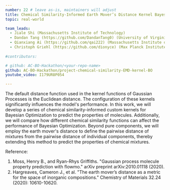 ```yaml
---
number: 22 # leave as-is, maintainers will adjust
title: Chemical Similarity-Informed Earth Mover’s Distance Kernel Bayesian Optimization for Predicting the Properties of Molecules and Molecular Mixtures
topic: real-world

team_leads:
  - Jiale Shi (Massachusetts Institute of Technology)
  - Dandan Tang (https://github.com/DandanTang0) (University of Virginia)
  - Qianxiang Ai (https://github.com/qai222) (Massachusetts Institute of Technology)
  - Christoph Griehl (https://github.com/dionyce) (Max Planck Institute for Dynamics of Complex Technical Systems)
    
#contributors:

# github: AC-BO-Hackathon/<your-repo-name>
github: AC-BO-Hackathon/project-chemical-similarity-EMD-kernel-BO
youtube_video: I179UR8P054

---
```

The default distance function used in the kernel functions of Gaussian Processes is the Euclidean distance. The configuration of these kernels significantly influences the model's performance. In this work, we will develop a series of chemical similarity-informed custom kernels for Bayesian Optimization to predict the properties of molecules. Additionally, we will compare how different chemical similarity functions can affect the performance of Bayesian Optimization. Beyond pure components, we will employ the earth mover's distance to define the pairwise distance of mixtures from the pairwise distance of individual components, thereby extending this method to predict the properties of chemical mixtures.

Reference:

1. Moss, Henry B., and Ryan-Rhys Griffiths. "Gaussian process molecule property prediction with flowmo." arXiv preprint arXiv:2010.01118 (2020).
2. Hargreaves, Cameron J., et al. "The earth mover’s distance as a metric for the space of inorganic compositions." Chemistry of Materials 32.24 (2020): 10610-10620.
